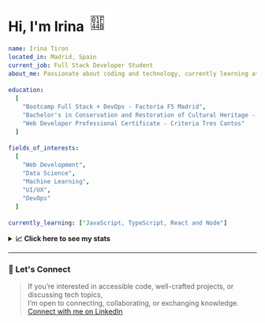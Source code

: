 <h1>Hi, I'm Irina <img src="./hand-emoji.svg" alt="Waving Hand" width="50" height="50"></h1>

```yaml
name: Irina Tiron
located_in: Madrid, Spain
current_job: Full Stack Developer Student
about_me: Passionate about coding and technology, currently learning at Factoría F5 in Madrid

education:
  [
    "Bootcamp Full Stack + DevOps - Factoría F5 Madrid",
    "Bachelor's in Conservation and Restoration of Cultural Heritage - ESCRBC Madrid",
    "Web Developer Professional Certificate - Criteria Tres Cantos"
  ]

fields_of_interests:
  [
    "Web Development",
    "Data Science",
    "Machine Learning",
    "UI/UX",
    "DevOps"
  ]
  
currently_learning: ["JavaScript, TypeScript, React and Node"]

```

<details>
  <summary><b>📈 Click here to see my stats</b></summary>

  ---
 
<!--START_SECTION:waka-->
**🐱 My GitHub Data** 

> 📦 167.0 kB Used in GitHub's Storage 
 > 
> 🏆 350 Contributions in the Year 2025
 > 
> 💼 Opted to Hire
 > 
> 📜 8 Public Repositories 
 > 
> 🔑 2 Private Repositories 
 > 
**I'm an Early 🐤** 

```text
🌞 Morning                421 commits         ██████░░░░░░░░░░░░░░░░░░░   23.11 % 
🌆 Daytime                1033 commits        ██████████████░░░░░░░░░░░   56.70 % 
🌃 Evening                310 commits         ████░░░░░░░░░░░░░░░░░░░░░   17.01 % 
🌙 Night                  58 commits          █░░░░░░░░░░░░░░░░░░░░░░░░   03.18 % 
```
📅 **I'm Most Productive on Wednesday** 

```text
Monday                   257 commits         ████░░░░░░░░░░░░░░░░░░░░░   14.11 % 
Tuesday                  400 commits         █████░░░░░░░░░░░░░░░░░░░░   21.95 % 
Wednesday                520 commits         ███████░░░░░░░░░░░░░░░░░░   28.54 % 
Thursday                 372 commits         █████░░░░░░░░░░░░░░░░░░░░   20.42 % 
Friday                   199 commits         ███░░░░░░░░░░░░░░░░░░░░░░   10.92 % 
Saturday                 28 commits          ░░░░░░░░░░░░░░░░░░░░░░░░░   01.54 % 
Sunday                   46 commits          █░░░░░░░░░░░░░░░░░░░░░░░░   02.52 % 
```


📊 **This Week I Spent My Time On** 

```text
🕑︎ Time Zone: Europe/Madrid

💬 Programming Languages: 
JavaScript               6 hrs 53 mins       █████████░░░░░░░░░░░░░░░░   35.77 % 
TypeScript               6 hrs 7 mins        ████████░░░░░░░░░░░░░░░░░   31.74 % 
Bash                     2 hrs 1 min         ███░░░░░░░░░░░░░░░░░░░░░░   10.50 % 
Other                    1 hr 44 mins        ██░░░░░░░░░░░░░░░░░░░░░░░   09.07 % 
YAML                     1 hr 1 min          █░░░░░░░░░░░░░░░░░░░░░░░░   05.28 % 

🐱‍💻 Projects: 
server                   13 hrs 37 mins      ██████████████████░░░░░░░   70.63 % 
api-book                 5 hrs 26 mins       ███████░░░░░░░░░░░░░░░░░░   28.20 % 
react-zustand-example    13 mins             ░░░░░░░░░░░░░░░░░░░░░░░░░   01.17 % 
```

**I Mostly Code in JavaScript** 

```text
JavaScript               10 repos            ███████████████░░░░░░░░░░   58.82 % 
HTML                     3 repos             ████░░░░░░░░░░░░░░░░░░░░░   17.65 % 
CSS                      2 repos             ███░░░░░░░░░░░░░░░░░░░░░░   11.76 % 
TypeScript               2 repos             ███░░░░░░░░░░░░░░░░░░░░░░   11.76 % 
```



**Timeline**

![Lines of Code chart](https://raw.githubusercontent.com/irinatiron/irinatiron/main/assets/bar_graph.png)


 Last Updated on 03/10/2025 06:29:34 UTC
<!--END_SECTION:waka-->

</details>

---

### 📎 Let's Connect

>If you’re interested in accessible code, well-crafted projects, or discussing tech topics,  
>I’m open to connecting, collaborating, or exchanging knowledge.  
>[Connect with me on LinkedIn](https://www.linkedin.com/in/irinatiron/)
